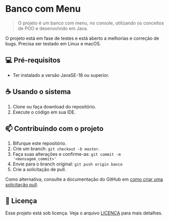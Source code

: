 # Banco com Menu

> O projeto é um banco com menu, no console, utilizando os conceitos de POO e desenvolvido em Java.

O projeto está em fase de testes e está aberto a melhorias e correção de bugs. Precisa ser testado em Linux e macOS.

## 💻 Pré-requisitos
* Ter instalado a versão JavaSE-18 ou superior.

## ☕ Usando o sistema
1. Clone ou faça download do repositório.
2. Execute o código em sua IDE.

## 📫 Contribuindo com o projeto
1. Bifurque este repositório.
2. Crie um branch: `git checkout -b master`.
3. Faça suas alterações e confirme-as: `git commit -m '<mensagem_commit>'`
4. Envie para o branch original: `git push origin banco`
5. Crie a solicitação de pull.

Como alternativa, consulte a documentação do GitHub em [como criar uma solicitação pull](https://help.github.com/en/github/collaborating-with-issues-and-pull-requests/creating-a-pull-request).

## 📝 Licença

Esse projeto está sob licença. Veja o arquivo [LICENÇA](LICENSE.md) para mais detalhes.
